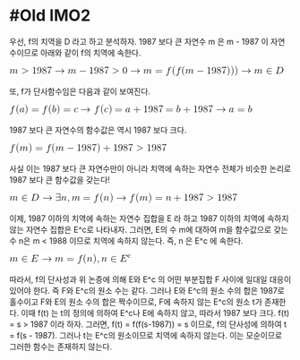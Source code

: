 # #Old IMO2 #

우선, f의 치역을 D 라고 하고 분석하자. 1987 보다 큰 자연수 m 은 m - 1987 이 자연수이므로 아래와 같이 f의 치역에 속한다. 

![1](/woorim/imgs/28_1.gif)

또, f가 단사함수임은 다음과 같이 보여진다.

![2](/woorim/imgs/28_2.gif)

1987 보다 큰 자연수의 함수값은 역시 1987 보다 크다.

![3](/woorim/imgs/28_3.gif)

사실 이는 1987 보다 큰 자연수만이 아니라 치역에 속하는 자연수 전체가 비슷한 논리로 1987 보다 큰 함수값을 갖는다!

![4](/woorim/imgs/28_4.gif)

이제, 1987 이하의 치역에 속하는 자연수 집합을 E 라 하고 1987 이하의 치역에 속하지 않는 자연수 집합은 E^c로 나타내자. 그러면,
E의 수 m에 대하여 m을 함수값으로 갖는 수 n은 m < 1988 이므로 치역에 속하지 않는다. 즉, n 은 E^c 에 속한다. 

![5](/woorim/imgs/28_5.gif)

따라서, f의 단사성과 위 논증에 의해 E와 E^c 의 어떤 부분집합 F 사이에 일대일 대응이 있어야 한다. 즉 F와 E^c의 원소 수는 같다. 
그러나 E와 E^c의 원소 수의 합은 1987로 홀수이고 F와 E의 원소 수의 합은 짝수이므로, F에 속하지 않는 E^c의 원소 t가 존재한다.
이때 f(t) 는 t의 정의에 의하여 E^c나 E에 속하지 않고, 따라서 1987 보다 크다. f(t) = s > 1987 이라 하자.
그러면, f(t) = f(f(s-1987)) = s 이므로, f의 단사성에 의하여 t = f(s - 1987). 그러나 t는 E^c의 원소이므로 치역에 속하지 않는다.
이는 모순이므로 그러한 함수는 존재하지 않는다.
